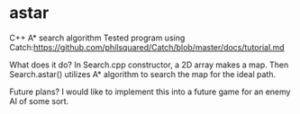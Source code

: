 # astar
C++ A* search algorithm
Tested program using Catch:https://github.com/philsquared/Catch/blob/master/docs/tutorial.md

What does it do?
In Search.cpp constructor, a 2D array makes a map. Then Search.astar() utilizes A* algorithm to search the map for the ideal path.

Future plans?
I would like to implement this into a future game for an enemy AI of some sort.
